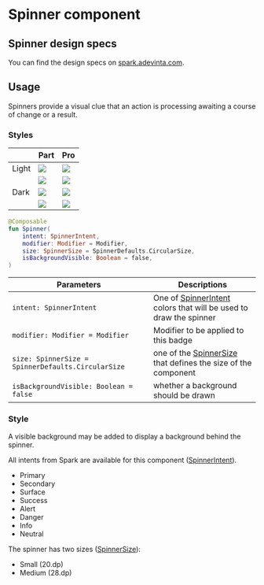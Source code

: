 # Spinner component

## Spinner design specs

You can find the design specs
on [spark.adevinta.com](https://spark.adevinta.com/1186e1705/p/7651da-spinner/b/387bf3).

## Usage

Spinners provide a visual clue that an action is processing awaiting a course of change or a result.

### Styles

|       | Part                                                                                                                                                                            | Pro                                                                                                                                                                            |
|-------|---------------------------------------------------------------------------------------------------------------------------------------------------------------------------------|--------------------------------------------------------------------------------------------------------------------------------------------------------------------------------|
| Light | ![](../../../../../../../../../spark-screenshot-testing/src/test/snapshots/images/com.adevinta.spark_PreviewScreenshotTests_preview_tests_spinner_spinnermedium_part_light.png) | ![](../../../../../../../../../spark-screenshot-testing/src/test/snapshots/images/com.adevinta.spark_PreviewScreenshotTests_preview_tests_spinner_spinnermedium_pro_light.png) |
|       | ![](../../../../../../../../../spark-screenshot-testing/src/test/snapshots/images/com.adevinta.spark_PreviewScreenshotTests_preview_tests_spinner_spinnersmall_part_light.png)  | ![](../../../../../../../../../spark-screenshot-testing/src/test/snapshots/images/com.adevinta.spark_PreviewScreenshotTests_preview_tests_spinner_spinnersmall_pro_light.png)  |
| Dark  | ![](../../../../../../../../../spark-screenshot-testing/src/test/snapshots/images/com.adevinta.spark_PreviewScreenshotTests_preview_tests_spinner_spinnermedium_part_dark.png)  | ![](../../../../../../../../../spark-screenshot-testing/src/test/snapshots/images/com.adevinta.spark_PreviewScreenshotTests_preview_tests_spinner_spinnermedium_pro_dark.png)  |
|       | ![](../../../../../../../../../spark-screenshot-testing/src/test/snapshots/images/com.adevinta.spark_PreviewScreenshotTests_preview_tests_spinner_spinnersmall_part_dark.png)   | ![](../../../../../../../../../spark-screenshot-testing/src/test/snapshots/images/com.adevinta.spark_PreviewScreenshotTests_preview_tests_spinner_spinnersmall_pro_dark.png)   |

```kotlin
@Composable
fun Spinner(
    intent: SpinnerIntent,
    modifier: Modifier = Modifier,
    size: SpinnerSize = SpinnerDefaults.CircularSize,
    isBackgroundVisible: Boolean = false,
)
```

| Parameters                                         | Descriptions                                                                          |
|----------------------------------------------------|---------------------------------------------------------------------------------------|
| `intent: SpinnerIntent`                            | One of [SpinnerIntent](SpinnerIntent.kt) colors that will be used to draw the spinner |
| `modifier: Modifier = Modifier`                    | Modifier to be applied to this badge                                                  |                                                                                                                     |
| `size: SpinnerSize = SpinnerDefaults.CircularSize` | one of the [SpinnerSize](SpinnerDefaults.kt) that defines the size of the component   |
| `isBackgroundVisible: Boolean = false`             | whether a background should be drawn                                                  |

### Style

A visible background may be added to display a background behind the spinner.

All intents from Spark are available for this component ([SpinnerIntent](SpinnerIntent.kt)).
- Primary
- Secondary
- Surface
- Success
- Alert
- Danger
- Info
- Neutral

The spinner has two sizes ([SpinnerSize](SpinnerDefaults.kt)):
- Small (20.dp)
- Medium (28.dp)
